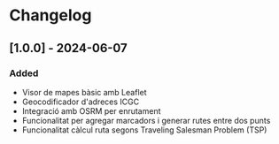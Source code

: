 # Changelog

## [1.0.0] - 2024-06-07
### Added
- Visor de mapes bàsic amb Leaflet
- Geocodificador d'adreces ICGC
- Integració amb OSRM per enrutament
- Funcionalitat per agregar marcadors i generar rutes entre dos punts
- Funcionalitat càlcul ruta segons Traveling Salesman Problem (TSP)
